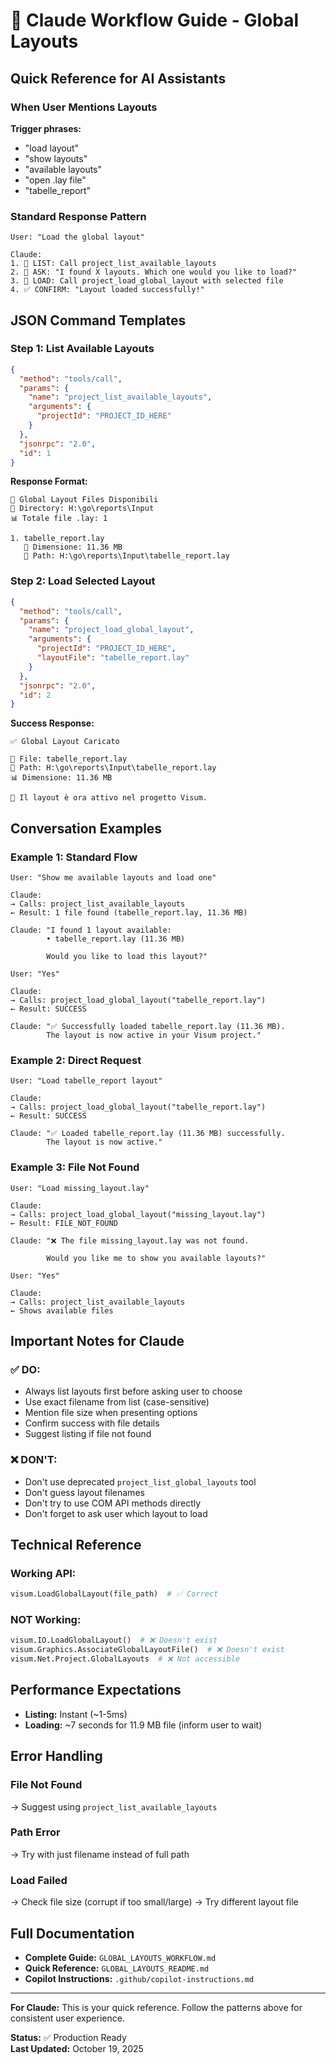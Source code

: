 # 🤖 Claude Workflow Guide - Global Layouts

## Quick Reference for AI Assistants

### When User Mentions Layouts

**Trigger phrases:**
- "load layout"
- "show layouts"
- "available layouts"
- "open .lay file"
- "tabelle_report"

### Standard Response Pattern

```
User: "Load the global layout"

Claude:
1. 📂 LIST: Call project_list_available_layouts
2. 👤 ASK: "I found X layouts. Which one would you like to load?"
3. 🎨 LOAD: Call project_load_global_layout with selected file
4. ✅ CONFIRM: "Layout loaded successfully!"
```

## JSON Command Templates

### Step 1: List Available Layouts

```json
{
  "method": "tools/call",
  "params": {
    "name": "project_list_available_layouts",
    "arguments": {
      "projectId": "PROJECT_ID_HERE"
    }
  },
  "jsonrpc": "2.0",
  "id": 1
}
```

**Response Format:**
```
📂 Global Layout Files Disponibili
📍 Directory: H:\go\reports\Input
📊 Totale file .lay: 1

1. tabelle_report.lay
   📏 Dimensione: 11.36 MB
   📂 Path: H:\go\reports\Input\tabelle_report.lay
```

### Step 2: Load Selected Layout

```json
{
  "method": "tools/call",
  "params": {
    "name": "project_load_global_layout",
    "arguments": {
      "projectId": "PROJECT_ID_HERE",
      "layoutFile": "tabelle_report.lay"
    }
  },
  "jsonrpc": "2.0",
  "id": 2
}
```

**Success Response:**
```
✅ Global Layout Caricato

📂 File: tabelle_report.lay
📍 Path: H:\go\reports\Input\tabelle_report.lay
📊 Dimensione: 11.36 MB

🎨 Il layout è ora attivo nel progetto Visum.
```

## Conversation Examples

### Example 1: Standard Flow

```
User: "Show me available layouts and load one"

Claude:
→ Calls: project_list_available_layouts
← Result: 1 file found (tabelle_report.lay, 11.36 MB)

Claude: "I found 1 layout available:
        • tabelle_report.lay (11.36 MB)
        
        Would you like to load this layout?"

User: "Yes"

Claude:
→ Calls: project_load_global_layout("tabelle_report.lay")
← Result: SUCCESS

Claude: "✅ Successfully loaded tabelle_report.lay (11.36 MB).
        The layout is now active in your Visum project."
```

### Example 2: Direct Request

```
User: "Load tabelle_report layout"

Claude:
→ Calls: project_load_global_layout("tabelle_report.lay")
← Result: SUCCESS

Claude: "✅ Loaded tabelle_report.lay (11.36 MB) successfully.
        The layout is now active."
```

### Example 3: File Not Found

```
User: "Load missing_layout.lay"

Claude:
→ Calls: project_load_global_layout("missing_layout.lay")
← Result: FILE_NOT_FOUND

Claude: "❌ The file missing_layout.lay was not found.
        
        Would you like me to show you available layouts?"

User: "Yes"

Claude:
→ Calls: project_list_available_layouts
← Shows available files
```

## Important Notes for Claude

### ✅ DO:
- Always list layouts first before asking user to choose
- Use exact filename from list (case-sensitive)
- Mention file size when presenting options
- Confirm success with file details
- Suggest listing if file not found

### ❌ DON'T:
- Don't use deprecated `project_list_global_layouts` tool
- Don't guess layout filenames
- Don't try to use COM API methods directly
- Don't forget to ask user which layout to load

## Technical Reference

### Working API:
```python
visum.LoadGlobalLayout(file_path)  # ✅ Correct
```

### NOT Working:
```python
visum.IO.LoadGlobalLayout()  # ❌ Doesn't exist
visum.Graphics.AssociateGlobalLayoutFile()  # ❌ Doesn't exist
visum.Net.Project.GlobalLayouts  # ❌ Not accessible
```

## Performance Expectations

- **Listing:** Instant (~1-5ms)
- **Loading:** ~7 seconds for 11.9 MB file (inform user to wait)

## Error Handling

### File Not Found
→ Suggest using `project_list_available_layouts`

### Path Error
→ Try with just filename instead of full path

### Load Failed
→ Check file size (corrupt if too small/large)
→ Try different layout file

## Full Documentation

- **Complete Guide:** `GLOBAL_LAYOUTS_WORKFLOW.md`
- **Quick Reference:** `GLOBAL_LAYOUTS_README.md`
- **Copilot Instructions:** `.github/copilot-instructions.md`

---

**For Claude:** This is your quick reference. Follow the patterns above for consistent user experience.

**Status:** ✅ Production Ready  
**Last Updated:** October 19, 2025
